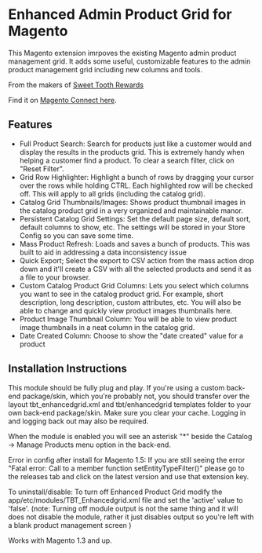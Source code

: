 Enhanced Admin Product Grid for Magento
=======================================

This Magento extension imrpoves the existing Magento admin product management grid. It adds some useful, customizable features to the admin product management grid including new columns and tools.

From the makers of  [Sweet Tooth Rewards](http://www.sweettoothrewards.com)

Find it on [Magento Connect here](http://www.magentocommerce.com/magento-connect/enhanced-admin-product-grid.html).

Features
--------
* Full Product Search: Search for products just like a customer would and display the results in the products grid. This is extremely handy when helping a customer find a product. To clear a search filter, click on "Reset Filter". 
* Grid Row Highlighter: Highlight a bunch of rows by dragging your cursor over the rows while holding CTRL. Each highlighted row will be checked off. This will apply to all grids (including the catalog grid). 
* Catalog Grid Thumbnails/Images: Shows product thumbnail images in the catalog product grid in a very organized and maintainable manor. 
* Persistent Catalog Grid Settings: Set the default page size, default sort, default columns to show, etc. The settings will be stored in your Store Config so you can save some time. 
* Mass Product Refresh: Loads and saves a bunch of products. This was built to aid in addressing a data inconsistency issue 
* Quick Export; Select the export to CSV action from the mass action drop down and it'll create a CSV with all the selected products and send it as a file to your browser. 
* Custom Catalog Product Grid Columns: Lets you select which columns you want to see in the catalog product grid. For example, short description, long description, custom attributes, etc. You will also be able to change and quickly view product images thumbnails here. 
* Product Image Thumbnail Column: You will be able to view product image thumbnails in a neat column in the catalog grid. 
* Date Created Column: Choose to show the "date created" value for a product

Installation Instructions
-------------------------

This module should be fully plug and play. If you're using a custom back-end package/skin, which you're probably not, you should transfer over the layout tbt_enhancedgrid.xml and tbt/enhancedgrid templates folder to your own back-end package/skin. Make sure you clear your cache. Logging in and logging back out may also be required.

When the module is enabled you will see an asterisk "*" beside the Catalog -> Manage Products menu option in the back-end.    

Error in config after install for Magento 1.5: If you are still seeing the error "Fatal error: Call to a member function setEntityTypeFilter()" please  go to the releases tab and click on the latest version and use that extension key.

To uninstall/disable: To turn off Enhanced Product Grid modify the app/etc/modules/TBT_Enhancedgrid.xml file and set the 'active' value to 'false'. (note: Turning off module output is not the same thing and it will does not disable the module, rather it just disables output so you're left with a blank product management screen )

Works with Magento 1.3 and up.
